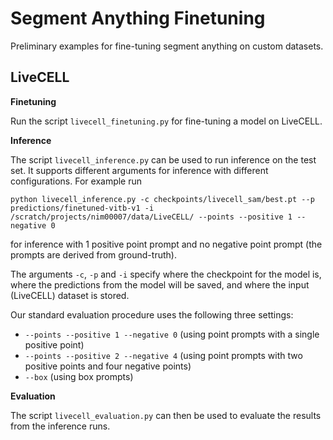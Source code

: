 # Segment Anything Finetuning

Preliminary examples for fine-tuning segment anything on custom datasets.

## LiveCELL

**Finetuning**

Run the script `livecell_finetuning.py` for fine-tuning a model on LiveCELL.

**Inference**

The script `livecell_inference.py` can be used to run inference on the test set. It supports different arguments for inference with different configurations.
For example run
```
python livecell_inference.py -c checkpoints/livecell_sam/best.pt --p predictions/finetuned-vitb-v1 -i /scratch/projects/nim00007/data/LiveCELL/ --points --positive 1 --negative 0
```
for inference with 1 positive point prompt and no negative point prompt (the prompts are derived from ground-truth).

The arguments `-c`, `-p` and `-i` specify where the checkpoint for the model is, where the predictions from the model will be saved, and where the input (LiveCELL) dataset is stored.

Our standard evaluation procedure uses the following three settings:
- `--points --positive 1 --negative 0` (using point prompts with a single positive point)
- `--points --positive 2 --negative 4` (using point prompts with two positive points and four negative points)
- `--box` (using box prompts)

**Evaluation**

The script `livecell_evaluation.py` can then be used to evaluate the results from the inference runs.



